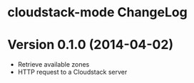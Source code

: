 cloudstack-mode ChangeLog
=========================

# Version 0.1.0 (2014-04-02)

- Retrieve available zones
- HTTP request to a Cloudstack server
